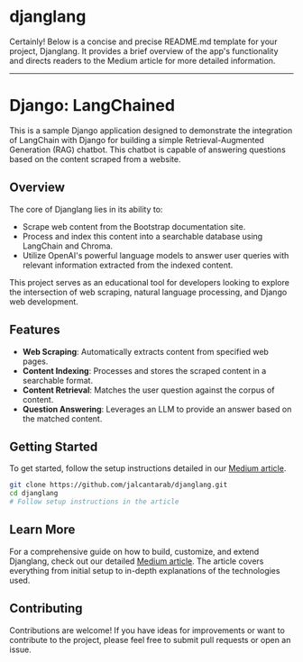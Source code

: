 # djanglang
 
Certainly! Below is a concise and precise README.md template for your project, Djanglang. It provides a brief overview of the app's functionality and directs readers to the Medium article for more detailed information.

---

# Django: LangChained

This is a sample Django application designed to demonstrate the integration of LangChain with Django for building a simple Retrieval-Augmented Generation (RAG) chatbot. This chatbot is capable of answering questions based on the content scraped from a website.

## Overview

The core of Djanglang lies in its ability to:
- Scrape web content from the Bootstrap documentation site.
- Process and index this content into a searchable database using LangChain and Chroma.
- Utilize OpenAI's powerful language models to answer user queries with relevant information extracted from the indexed content.

This project serves as an educational tool for developers looking to explore the intersection of web scraping, natural language processing, and Django web development.

## Features

- **Web Scraping**: Automatically extracts content from specified web pages.
- **Content Indexing**: Processes and stores the scraped content in a searchable format.
- **Content Retrieval**: Matches the user question against the corpus of content.
- **Question Answering**: Leverages an LLM to provide an answer based on the matched content.

## Getting Started

To get started, follow the setup instructions detailed in our [Medium article](https://medium.com/@jakairos/django-langchained-e53aab3ad6bf).

```bash
git clone https://github.com/jalcantarab/djanglang.git
cd djanglang
# Follow setup instructions in the article
```

## Learn More

For a comprehensive guide on how to build, customize, and extend Djanglang, check out our detailed [Medium article](https://medium.com/@jakairos/django-langchained-e53aab3ad6bf). The article covers everything from initial setup to in-depth explanations of the technologies used.

## Contributing

Contributions are welcome! If you have ideas for improvements or want to contribute to the project, please feel free to submit pull requests or open an issue.
